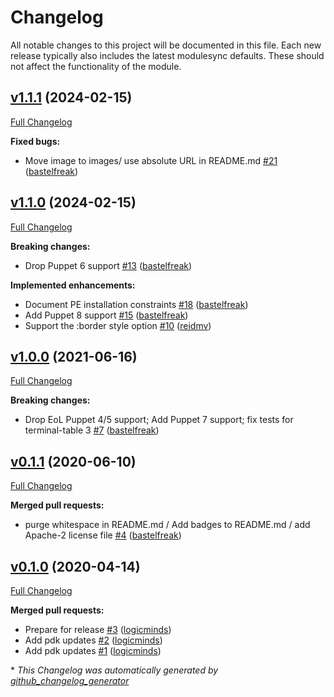 # Changelog

All notable changes to this project will be documented in this file.
Each new release typically also includes the latest modulesync defaults.
These should not affect the functionality of the module.

## [v1.1.1](https://github.com/voxpupuli/puppet-format/tree/v1.1.1) (2024-02-15)

[Full Changelog](https://github.com/voxpupuli/puppet-format/compare/v1.1.0...v1.1.1)

**Fixed bugs:**

- Move image to images/ use absolute URL in README.md [\#21](https://github.com/voxpupuli/puppet-format/pull/21) ([bastelfreak](https://github.com/bastelfreak))

## [v1.1.0](https://github.com/voxpupuli/puppet-format/tree/v1.1.0) (2024-02-15)

[Full Changelog](https://github.com/voxpupuli/puppet-format/compare/v1.0.0...v1.1.0)

**Breaking changes:**

- Drop Puppet 6 support [\#13](https://github.com/voxpupuli/puppet-format/pull/13) ([bastelfreak](https://github.com/bastelfreak))

**Implemented enhancements:**

- Document PE installation constraints [\#18](https://github.com/voxpupuli/puppet-format/pull/18) ([bastelfreak](https://github.com/bastelfreak))
- Add Puppet 8 support [\#15](https://github.com/voxpupuli/puppet-format/pull/15) ([bastelfreak](https://github.com/bastelfreak))
- Support the :border style option [\#10](https://github.com/voxpupuli/puppet-format/pull/10) ([reidmv](https://github.com/reidmv))

## [v1.0.0](https://github.com/voxpupuli/puppet-format/tree/v1.0.0) (2021-06-16)

[Full Changelog](https://github.com/voxpupuli/puppet-format/compare/v0.1.1...v1.0.0)

**Breaking changes:**

- Drop EoL Puppet 4/5 support; Add Puppet 7 support; fix tests for terminal-table 3 [\#7](https://github.com/voxpupuli/puppet-format/pull/7) ([bastelfreak](https://github.com/bastelfreak))

## [v0.1.1](https://github.com/voxpupuli/puppet-format/tree/v0.1.1) (2020-06-10)

[Full Changelog](https://github.com/voxpupuli/puppet-format/compare/v0.1.0...v0.1.1)

**Merged pull requests:**

- purge whitespace in README.md / Add badges to README.md / add Apache-2 license file [\#4](https://github.com/voxpupuli/puppet-format/pull/4) ([bastelfreak](https://github.com/bastelfreak))

## [v0.1.0](https://github.com/voxpupuli/puppet-format/tree/v0.1.0) (2020-04-14)

[Full Changelog](https://github.com/voxpupuli/puppet-format/compare/0ff24f56ff35bacf4f9ff2d87b31971aac7d290f...v0.1.0)

**Merged pull requests:**

- Prepare for release [\#3](https://github.com/voxpupuli/puppet-format/pull/3) ([logicminds](https://github.com/logicminds))
- Add pdk updates [\#2](https://github.com/voxpupuli/puppet-format/pull/2) ([logicminds](https://github.com/logicminds))
- Add pdk updates [\#1](https://github.com/voxpupuli/puppet-format/pull/1) ([logicminds](https://github.com/logicminds))



\* *This Changelog was automatically generated by [github_changelog_generator](https://github.com/github-changelog-generator/github-changelog-generator)*
